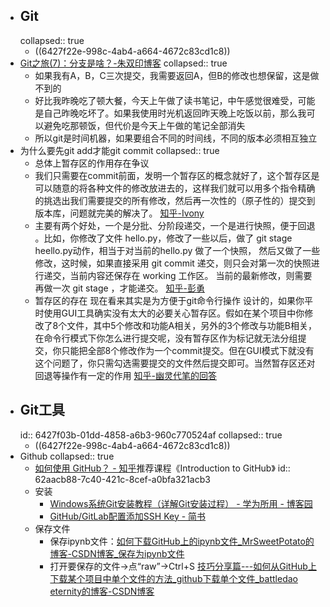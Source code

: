 - ## Git
  collapsed:: true
	- ((6427f22e-998c-4ab4-a664-4672c83cd1c8))
- [Git之旅(7)：分支是啥？-朱双印博客](https://www.zsythink.net/archives/3389)
  collapsed:: true
	- 如果我有A，B，C三次提交，我需要返回A，但B的修改也想保留，这是做不到的
	- 好比我昨晚吃了顿大餐，今天上午做了读书笔记，中午感觉很难受，可能是自己昨晚吃坏了。如果我使用时光机返回昨天晚上吃饭以前，那么我可以避免吃那顿饭，但代价是今天上午做的笔记全部消失
	- 所以git是时间机器，如果要组合不同的时间线，不同的版本必须相互独立
- 为什么要先git add才能git commit
  collapsed:: true
	- 总体上暂存区的作用存在争议
	- 我们只需要在commit前面，发明一个暂存区的概念就好了，这个暂存区是可以随意的将各种文件的修改放进去的，这样我们就可以用多个指令精确的挑选出我们需要提交的所有修改，然后再一次性的（原子性的）提交到版本库，问题就完美的解决了。 [知乎-Ivony](https://www.zhihu.com/question/19946553/answer/29033220)
	- 主要有两个好处，一个是分批、分阶段递交，一个是进行快照，便于回退 。比如，你修改了文件 hello.py，修改了一些以后，做了 git stage heello.py动作，相当于对当前的hello.py 做了一个快照， 然后又做了一些修改，这时候，如果直接采用 git commit 递交，则只会对第一次的快照进行递交，当前内容还保存在 working 工作区。 当前的最新修改，则需要再做一次 git stage ，才能递交。 [知乎-彭勇](https://www.zhihu.com/question/19946553/answer/13759819)
	- 暂存区的存在 现在看来其实是为方便于git命令行操作 设计的，如果你平时使用GUI工具确实没有太大的必要关心暂存区。假如在某个项目中你修改了8个文件，其中5个修改和功能A相关，另外的3个修改与功能B相关，在命令行模式下你怎么进行提交呢，没有暂存区作为标记就无法分组提交，你只能把全部8个修改作为一个commit提交。但在GUI模式下就没有这个问题了，你只需勾选需要提交的文件然后提交即可。当然暂存区还对回退等操作有一定的作用 [知乎-幽灵代笔的回答](https://www.zhihu.com/question/313836422/answer/609733260)
- ## Git工具
  id:: 6427f03b-01dd-4858-a6b3-960c770524af
  collapsed:: true
	- ((6427f22e-998c-4ab4-a664-4672c83cd1c8))
- Github
  collapsed:: true
	- [如何使用 GitHub？ - 知乎](https://www.zhihu.com/question/20070065)推荐课程《Introduction to GitHub》
	  id:: 62aacb88-7c40-421c-8cef-a0bfa321acb3
	- 安装
		- [Windows系统Git安装教程（详解Git安装过程） - 学为所用 - 博客园](https://www.cnblogs.com/xueweisuoyong/p/11914045.html)
		- [GitHub/GitLab配置添加SSH Key - 简书](https://www.jianshu.com/p/9c30f56bbd02)
	- 保存文件
		- 保存ipynb文件：[如何下载GitHub上的ipynb文件_MrSweetPotato的博客-CSDN博客_保存为ipynb文件](https://blog.csdn.net/MrSweetPotato/article/details/102598095)
		- 打开要保存的文件->点“raw”->Ctrl+S [技巧分享篇---如何从GitHub上下载某个项目中单个文件的方法_github下载单个文件_battledao eternity的博客-CSDN博客](https://blog.csdn.net/battledao/article/details/123462213)